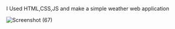 I Used HTML,CSS,JS and make a simple weather web application



![Screenshot (67)](https://github.com/user-attachments/assets/1d0dda59-a105-4ee7-ba5a-8cf5eb3feb4e)

